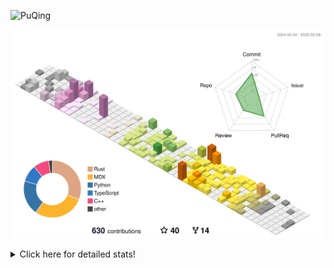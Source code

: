![PuQing](https://user-images.githubusercontent.com/27223114/171565019-9a56fae6-b08b-421f-99db-7e830da42371.png)

![](./profile-3d-contrib/profile-season-animate.svg)

<details>
<summary>Click here for detailed stats!</summary>

<!--START_SECTION:waka-->
![Lines of code](https://img.shields.io/badge/From%20Hello%20World%20I%27ve%20Written-1.7%20million%20lines%20of%20code-blue)

**🐱 My GitHub Data** 

> 📦 417.7 kB Used in GitHub's Storage 
 > 
> 🏆 11 Contributions in the Year 2025
 > 
> 🚫 Not Opted to Hire
 > 
> 📜 37 Public Repositories 
 > 
> 🔑 33 Private Repositories 
 > 
**I'm an Early 🐤** 

```text
🌞 Morning                759 commits         ██░░░░░░░░░░░░░░░░░░░░░░░   08.49 % 
🌆 Daytime                3972 commits        ███████████░░░░░░░░░░░░░░   44.44 % 
🌃 Evening                2025 commits        ██████░░░░░░░░░░░░░░░░░░░   22.66 % 
🌙 Night                  2182 commits        ██████░░░░░░░░░░░░░░░░░░░   24.41 % 
```


📊 **This Week I Spent My Time On** 

```text
💬 Programming Languages: 
Rust                     6 hrs 6 mins        █████████░░░░░░░░░░░░░░░░   35.07 % 
Other                    5 hrs 56 mins       █████████░░░░░░░░░░░░░░░░   34.12 % 
Music                    1 hr 32 mins        ██░░░░░░░░░░░░░░░░░░░░░░░   08.82 % 
PPTMan                   1 hr 19 mins        ██░░░░░░░░░░░░░░░░░░░░░░░   07.58 % 
Reading Paper            57 mins             █░░░░░░░░░░░░░░░░░░░░░░░░   05.50 % 

🔥 Editors: 
VS Code                  6 hrs 47 mins       ██████████░░░░░░░░░░░░░░░   39.00 % 
Telegram                 5 hrs 23 mins       ████████░░░░░░░░░░░░░░░░░   30.94 % 
NetEaseMusic             1 hr 32 mins        ██░░░░░░░░░░░░░░░░░░░░░░░   08.82 % 
MicrosoftPowerPoint      1 hr 19 mins        ██░░░░░░░░░░░░░░░░░░░░░░░   07.58 % 
Zotero                   57 mins             █░░░░░░░░░░░░░░░░░░░░░░░░   05.50 % 

💻 Operating System: 
Mac                      10 hrs 37 mins      ███████████████░░░░░░░░░░   61.00 % 
WSL                      6 hrs 47 mins       ██████████░░░░░░░░░░░░░░░   39.00 % 
```


<!--END_SECTION:waka-->
</details>
